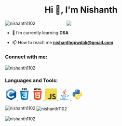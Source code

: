 <h1 align="center">Hi 👋, I'm Nishanth</h1>
<img align="right" width="300" src="https://raw.githubusercontent.com/TheDudeThatCode/TheDudeThatCode/master/Assets/Developer.gif">
<p align="left"> <img src="https://komarev.com/ghpvc/?username=nishanth1102&label=Profile%20views&color=0e75b6&style=flat" alt="nishanth1102" /> </p>

- 🌱 I’m currently learning **DSA**

- 📫 How to reach me **nishanthgowdak@gmail.com**

<h3 align="left">Connect with me:</h3>
<p align="left">
<a href="https://www.leetcode.com/nishanth1102" target="blank"><img align="center" src="https://raw.githubusercontent.com/rahuldkjain/github-profile-readme-generator/master/src/images/icons/Social/leet-code.svg" alt="nishanth1102" height="30" width="40" /></a>
</p>


<h3 align="left">Languages and Tools:</h3>
<p align="left"> <a href="https://www.cprogramming.com/" target="_blank" rel="noreferrer"> <img src="https://raw.githubusercontent.com/devicons/devicon/master/icons/c/c-original.svg" alt="c" width="40" height="40"/> </a> <a href="https://www.w3schools.com/css/" target="_blank" rel="noreferrer"> <img src="https://raw.githubusercontent.com/devicons/devicon/master/icons/css3/css3-original-wordmark.svg" alt="css3" width="40" height="40"/> </a> <a href="https://www.w3.org/html/" target="_blank" rel="noreferrer"> <img src="https://raw.githubusercontent.com/devicons/devicon/master/icons/html5/html5-original-wordmark.svg" alt="html5" width="40" height="40"/> </a><a href="https://www.javascript.com" target="_blank" rel="noreferrer"> <img src="https://raw.githubusercontent.com/devicons/devicon/master/icons/javascript/javascript-original.svg" alt="javascript" width="40" height="40"/> </a> <a href="https://www.java.com" target="_blank" rel="noreferrer"> <img src="https://raw.githubusercontent.com/devicons/devicon/master/icons/java/java-original.svg" alt="java" width="40" height="40"/> </a> <a href="https://www.python.org" target="_blank" rel="noreferrer"> <img src="https://raw.githubusercontent.com/devicons/devicon/master/icons/python/python-original.svg" alt="python" width="40" height="40"/> </a> </p>

<p><img align="left" src="https://github-readme-stats.vercel.app/api/top-langs?username=nishanth1102&show_icons=true&locale=en&layout=compact" alt="nishanth1102" /></p>

<p>&nbsp;<img align="center" src="https://github-readme-stats.vercel.app/api?username=nishanth1102&show_icons=true&locale=en" alt="nishanth1102" /></p>

<p><img align="center" src="https://github-readme-streak-stats.herokuapp.com/?user=nishanth1102&" alt="nishanth1102" /></p>
